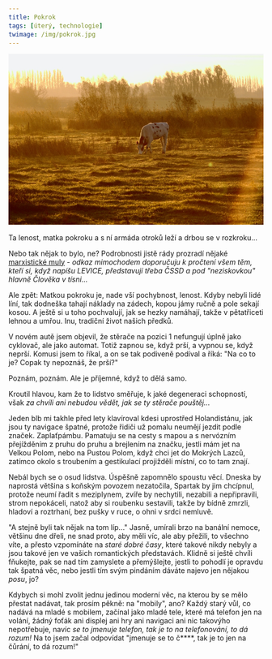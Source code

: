 ```yaml
---
title: Pokrok
tags: [úterý, technologie]
twimage: /img/pokrok.jpg
---
```


![cover](/img/pokrok.jpg)

Ta lenost, matka pokroku
a s ní armáda otroků
leží a drbou se v rozkroku...

Nebo tak nějak to bylo, ne? Podrobnosti jistě rády prozradí nějaké [marxistické muly](https://www.konfrontace.com/) - _odkaz mimochodem doporučuju k pročtení všem těm, kteří si, když napíšu LEVICE, představují třeba ČSSD a pod "neziskovkou" hlavně Člověka v tísni..._

Ale zpět: Matkou pokroku je, nade vší pochybnost, lenost. Kdyby nebyli lidé líní, tak dodneška tahají náklady na zádech, kopou jámy ručně a pole sekají kosou. A ještě si u toho pochvalují, jak se hezky namáhají, takže v pětatřiceti lehnou a umřou. Inu, tradiční život našich předků.

V novém autě jsem objevil, že stěrače na pozici 1 nefungují úplně jako cyklovač, ale jako automat. Totiž zapnou se, když prší, a vypnou se, když neprší. Komusi jsem to říkal, a on se tak podiveně podíval a říká: "Na co to je? Copak ty nepoznáš, že prší?"

Poznám, poznám. Ale je příjemné, když to dělá samo.

Kroutil hlavou, kam že to lidstvo směřuje, k jaké degeneraci schopností, však _za chvíli ani nebudou vědět, jak se ty stěrače pouštěj..._

Jeden blb mi takhle před lety klavíroval kdesi uprostřed Holandistánu, jak jsou ty navigace špatné, protože řidiči už pomalu neumějí jezdit podle značek. Zaplaťpámbu. Pamatuju se na cesty s mapou a s nervózním přejížděním z pruhu do pruhu a brejlením na značku, jestli mám jet na Velkou Polom, nebo na Pustou Polom, když chci jet do Mokrých Lazců, zatímco okolo s troubením a gestikulací projižděli místní, co to tam znají.

Nebál bych se o osud lidstva. Úspěšně zapomnělo spoustu věcí. Dneska by naprostá většina s koňským povozem nezatočila, Spartak by jim chcípnul, protože neumí řadit s meziplynem, zvíře by nechytili, nezabili a nepřipravili, strom nepokáceli, natož aby si roubenku sestavili, takže by bídně zmrzli, hladoví a roztrhaní, bez pušky v ruce, o ohni v srdci nemluvě.

"A stejně byli tak nějak na tom líp..." Jasně, umírali brzo na banální nemoce, většinu dne dřeli, ne snad proto, aby měli víc, ale aby přežili, to všechno víte, a přesto vzpomínáte na _staré dobré časy_, které takové nikdy nebyly a jsou takové jen ve vašich romantických představách. Klidně si ještě chvíli fňukejte, pak se nad tím zamyslete a přemýšlejte, jestli to pohodlí je opravdu tak špatná věc, nebo jestli tím svým pindáním dáváte najevo jen nějakou _posu_, jo?

Kdybych si mohl zvolit jednu jedinou moderní věc, na kterou by se mělo přestat nadávat, tak prosím pěkně: na "mobily", ano? Každý starý vůl, co nadává na mladé s mobilem, začínal jako mladé tele, které má telefon jen na volání, žádný foťák ani displej ani hry ani navigaci ani nic takovýho nepotřebuje, navíc _se to jmenuje telefon, tak je to na telefonování, to dá rozum!_ Na to jsem začal odpovídat "jmenuje se to č****, tak je to jen na čůrání, to dá rozum!"